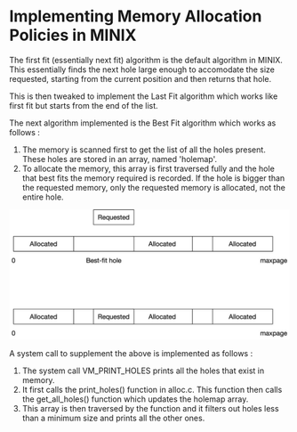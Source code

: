 # Implementing Memory Allocation Policies in MINIX

The first fit (essentially next fit) algorithm is the default algorithm in MINIX. This essentially finds the next hole large enough to accomodate the size requested, starting from the current position and then returns that hole.

This is then tweaked to implement the Last Fit algorithm which works like first fit but starts from the end of the list. 

The next algorithm implemented is the Best Fit algorithm which works as follows :
1. The memory is scanned first to get the list of all the holes present. These holes are stored in an array, named 'holemap'.
2. To allocate the memory, this array is first traversed fully and the hole that best fits the memory required is recorded. If the hole is bigger than the requested memory, only the requested memory is allocated, not the entire hole.

![](./allocation.jpeg)

A system call to supplement the above is implemented as follows :
1. The system call VM_PRINT_HOLES prints all the holes that exist in memory.
2. It first calls the print_holes() function in alloc.c. This function then calls the get_all_holes() function which updates the holemap array.
3. This array is then traversed by the function and it filters out holes less than a minimum size and prints all the other ones.

